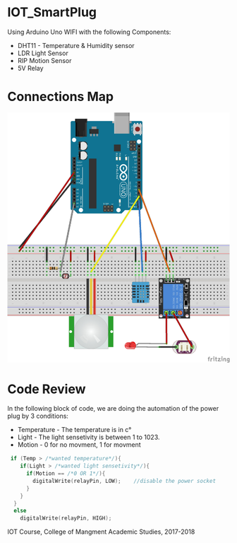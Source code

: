# IOT_SmartPlug

Using Arduino Uno WIFI with the following Components:
* DHT11 - Temperature & Humidity sensor
* LDR Light Sensor
* RIP Motion Sensor
* 5V Relay
# Connections Map
![](https://github.com/wisecode007/IOT_SmartPlug/blob/master/OthersFiles/SmartSocket.jpg)

# Code Review

In the following block of code, we are doing the automation of the power plug by 3 conditions:
* Temperature - The temperature is in c°
* Light - The light sensetivity is between 1 to 1023.
* Motion - 0 for no movment, 1 for movment
```C++
 if (Temp > /*wanted temperature*/){               
    if(Light > /*wanted light sensetivity*/){   
      if(Motion == /*0 OR 1*/){  
        digitalWrite(relayPin, LOW);    //disable the power socket
      }
    }
  }
  else
    digitalWrite(relayPin, HIGH);
```




IOT Course, College of Mangment Academic Studies, 2017-2018
